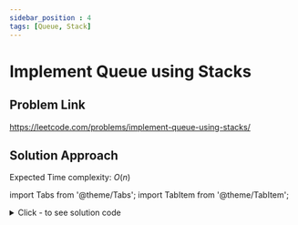 ```yaml
---
sidebar_position : 4
tags: [Queue, Stack]
---
```


# Implement Queue using Stacks

## Problem Link
https://leetcode.com/problems/implement-queue-using-stacks/

## Solution Approach
Expected Time complexity: $O(n)$

import Tabs from '@theme/Tabs';
import TabItem from '@theme/TabItem';

<details><summary>Click - to see solution code</summary>

<Tabs>
<TabItem value="cpp" label="C++">

```cpp
class MyQueue {
    stack<int> q1, q2;

   public:
    MyQueue() {}

    void push(int x) { q2.push(x); }

    int pop() {
        peek();
        int a = q1.top();
        q1.pop();
        return a;
    }

    int peek() {
        if (q1.empty()) {
            while (!q2.empty()) {
                q1.push(q2.top());
                q2.pop();
            }
        }
        return q1.top();
    }

    bool empty() { return (q1.empty() && q2.empty()); }
};
```
</TabItem>
</Tabs>

</details>
